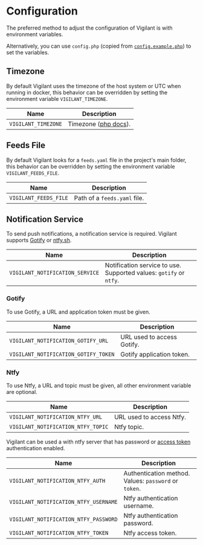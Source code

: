 # Configuration

The preferred method to adjust the configuration of Vigilant is with environment variables.

Alternatively, you can use `config.php` (copied from [`config.example.php`](../config.example.php)) to set the variables.

## Timezone

By default Vigilant uses the timezone of the host system or UTC when running in docker, this behavior can be overridden by setting the environment variable `VIGILANT_TIMEZONE`.

| Name                | Description                                                         |
| ------------------- | ------------------------------------------------------------------- |
| `VIGILANT_TIMEZONE` | Timezone ([php docs](https://www.php.net/manual/en/timezones.php)). |

## Feeds File

By default Vigilant looks for a `feeds.yaml` file in the project's main folder, this behavior can be overridden by setting the environment variable `VIGILANT_FEEDS_FILE`.

| Name                  | Description                  |
| --------------------- | ---------------------------- |
| `VIGILANT_FEEDS_FILE` | Path of a `feeds.yaml` file. |

## Notification Service

To send push notifications, a notification service is required. Vigilant supports [Gotify](https://gotify.net) or [ntfy.sh](https://ntfy.sh).

| Name                            | Description                                                        |
| ------------------------------- | ------------------------------------------------------------------ |
| `VIGILANT_NOTIFICATION_SERVICE` | Notification service to use. Supported values: `gotify` or `ntfy`. |

### Gotify

To use Gotify, a URL and application token must be given.

| Name                                 | Description                |
| ------------------------------------ | -------------------------- |
| `VIGILANT_NOTIFICATION_GOTIFY_URL`   | URL used to access Gotify. |
| `VIGILANT_NOTIFICATION_GOTIFY_TOKEN` | Gotify application token.  |

### Ntfy

To use Ntfy, a URL and topic must be given, all other environment variable are optional.

| Name                                 | Description            |
| ------------------------------------ | ---------------------- |
| `VIGILANT_NOTIFICATION_NTFY_URL`   | URL used to access Ntfy. |
| `VIGILANT_NOTIFICATION_NTFY_TOPIC` | Ntfy topic.              |

Vigilant can be used a with ntfy server that has password or [access token](https://docs.ntfy.sh/config/#access-tokens) authentication enabled.

| Name                                  | Description                                           |
| ------------------------------------- | ----------------------------------------------------- |
| `VIGILANT_NOTIFICATION_NTFY_AUTH`     | Authentication method. Values: `password` or `token`. |
| `VIGILANT_NOTIFICATION_NTFY_USERNAME` | Ntfy authentication username.                         |
| `VIGILANT_NOTIFICATION_NTFY_PASSWORD` | Ntfy authentication password.                         |
| `VIGILANT_NOTIFICATION_NTFY_TOKEN`    | Ntfy access token.                                    |
